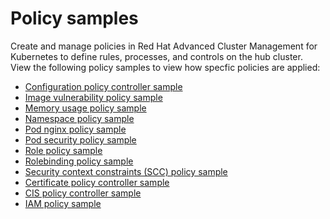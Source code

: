 # Policy samples

<!-- need more help add more into the intro maybe?-->
Create and manage policies in Red Hat Advanced Cluster Management for Kubernetes to define rules, processes, and controls on the hub cluster. View the following policy samples to view how specfic policies are applied:

* [Configuration policy controller sample](config_policy_ctrl.md)
* [Image vulnerability policy sample](image_vul_policy.md)
* [Memory usage policy sample](memory_policy.md)
* [Namespace policy sample](namespace_policy.md)
* [Pod nginx policy sample](pod_nginx_policy.md)
* [Pod security policy sample](psp_policy.md)
* [Role policy sample](role_policy.md)
* [Rolebinding policy sample](rolebinding_policy.md)
* [Security context constraints (SCC) policy sample](scc_policy.md)
* [Certificate policy controller sample](cert_policy_ctrl.md)
* [CIS policy controller sample](cis_policy_ctrl.md)
* [IAM policy sample](iam_policy_ctrl.md)
